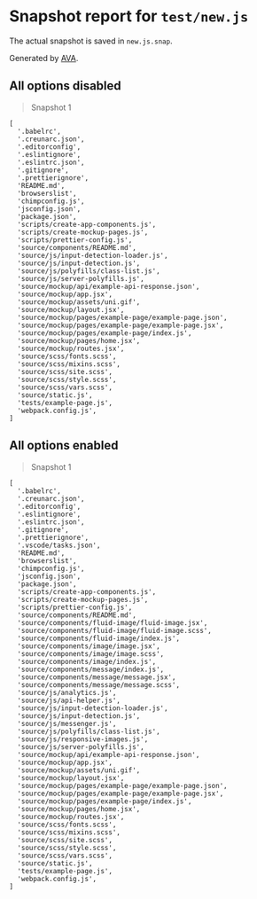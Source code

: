 # Snapshot report for `test/new.js`

The actual snapshot is saved in `new.js.snap`.

Generated by [AVA](https://ava.li).

## All options disabled

> Snapshot 1

    [
      '.babelrc',
      '.creunarc.json',
      '.editorconfig',
      '.eslintignore',
      '.eslintrc.json',
      '.gitignore',
      '.prettierignore',
      'README.md',
      'browserslist',
      'chimpconfig.js',
      'jsconfig.json',
      'package.json',
      'scripts/create-app-components.js',
      'scripts/create-mockup-pages.js',
      'scripts/prettier-config.js',
      'source/components/README.md',
      'source/js/input-detection-loader.js',
      'source/js/input-detection.js',
      'source/js/polyfills/class-list.js',
      'source/js/server-polyfills.js',
      'source/mockup/api/example-api-response.json',
      'source/mockup/app.jsx',
      'source/mockup/assets/uni.gif',
      'source/mockup/layout.jsx',
      'source/mockup/pages/example-page/example-page.json',
      'source/mockup/pages/example-page/example-page.jsx',
      'source/mockup/pages/example-page/index.js',
      'source/mockup/pages/home.jsx',
      'source/mockup/routes.jsx',
      'source/scss/fonts.scss',
      'source/scss/mixins.scss',
      'source/scss/site.scss',
      'source/scss/style.scss',
      'source/scss/vars.scss',
      'source/static.js',
      'tests/example-page.js',
      'webpack.config.js',
    ]

## All options enabled

> Snapshot 1

    [
      '.babelrc',
      '.creunarc.json',
      '.editorconfig',
      '.eslintignore',
      '.eslintrc.json',
      '.gitignore',
      '.prettierignore',
      '.vscode/tasks.json',
      'README.md',
      'browserslist',
      'chimpconfig.js',
      'jsconfig.json',
      'package.json',
      'scripts/create-app-components.js',
      'scripts/create-mockup-pages.js',
      'scripts/prettier-config.js',
      'source/components/README.md',
      'source/components/fluid-image/fluid-image.jsx',
      'source/components/fluid-image/fluid-image.scss',
      'source/components/fluid-image/index.js',
      'source/components/image/image.jsx',
      'source/components/image/image.scss',
      'source/components/image/index.js',
      'source/components/message/index.js',
      'source/components/message/message.jsx',
      'source/components/message/message.scss',
      'source/js/analytics.js',
      'source/js/api-helper.js',
      'source/js/input-detection-loader.js',
      'source/js/input-detection.js',
      'source/js/messenger.js',
      'source/js/polyfills/class-list.js',
      'source/js/responsive-images.js',
      'source/js/server-polyfills.js',
      'source/mockup/api/example-api-response.json',
      'source/mockup/app.jsx',
      'source/mockup/assets/uni.gif',
      'source/mockup/layout.jsx',
      'source/mockup/pages/example-page/example-page.json',
      'source/mockup/pages/example-page/example-page.jsx',
      'source/mockup/pages/example-page/index.js',
      'source/mockup/pages/home.jsx',
      'source/mockup/routes.jsx',
      'source/scss/fonts.scss',
      'source/scss/mixins.scss',
      'source/scss/site.scss',
      'source/scss/style.scss',
      'source/scss/vars.scss',
      'source/static.js',
      'tests/example-page.js',
      'webpack.config.js',
    ]
